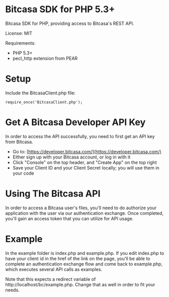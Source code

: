 Bitcasa SDK for PHP 5.3+
===============

Bitcasa SDK for PHP, providing access to Bitcasa's REST API.

License: MIT

Requirements:
* PHP 5.3+
* pecl_http extension from PEAR

Setup
===============
Include the BitcasaClient.php file:
```
require_once('BitcasaClient.php');
```

Get A Bitcasa Developer API Key
===============
In order to access the API successfully, you need to first get an API key from Bitcasa.
* Go to: [https://developer.bitcasa.com/](https://developer.bitcasa.com/)
* Either sign up with your Bitcasa account, or log in with it
* Click "Console" on the top header, and "Create App" on the top right
* Save your Client ID and your Client Secret locally; you will use them in your code


Using The Bitcasa API
===============
In order to access a Bitcasa user's files, you'll need to do authorize your application with the user via our authentication exchange. Once completed, you'll gain an access token that you can utilize for API usage.

Example
===============
In the example folder is index.php and example.php. If you edit index.php to have your client id in the href of the link on the page, you'll be able to complete an authentication exchange flow and come back to example.php, which executes several API calls as examples.

Note that this expects a redirect variable of http://localhost/bc/example.php. Change that as well in order to fit your needs.

